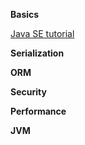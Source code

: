 **Basics**

[Java SE tutorial](https://docs.oracle.com/javase/tutorial/)


**Serialization**

**ORM**

**Security**

**Performance**

**JVM**
